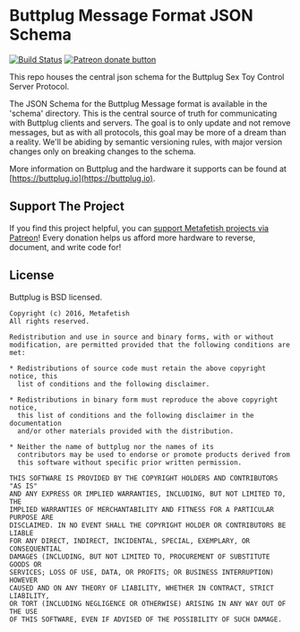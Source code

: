 # Buttplug Message Format JSON Schema

[![Build Status](https://img.shields.io/travis/metafetish/buttplug-schema.svg)](https://travis-ci.org/metafetish/buttplug-schema) [![Patreon donate button](https://img.shields.io/badge/patreon-donate-yellow.svg)](https://www.patreon.com/qdot)


This repo houses the central json schema for the Buttplug Sex Toy
Control Server Protocol.

The JSON Schema for the Buttplug Message format is available in the
'schema' directory. This is the central source of truth for
communicating with Buttplug clients and servers. The goal is to only
update and not remove messages, but as with all protocols, this goal
may be more of a dream than a reality. We'll be abiding by semantic
versioning rules, with major version changes only on breaking changes
to the schema.

More information on Buttplug and the hardware it supports can be found
at [https://buttplug.io](https://buttplug.io).

## Support The Project

If you find this project helpful, you
can
[support Metafetish projects via Patreon](http://patreon.com/qdot)!
Every donation helps us afford more hardware to reverse, document, and
write code for!

## License

Buttplug is BSD licensed.

    Copyright (c) 2016, Metafetish
    All rights reserved.
    
    Redistribution and use in source and binary forms, with or without
    modification, are permitted provided that the following conditions are met:
    
    * Redistributions of source code must retain the above copyright notice, this
      list of conditions and the following disclaimer.
    
    * Redistributions in binary form must reproduce the above copyright notice,
      this list of conditions and the following disclaimer in the documentation
      and/or other materials provided with the distribution.
    
    * Neither the name of buttplug nor the names of its
      contributors may be used to endorse or promote products derived from
      this software without specific prior written permission.
    
    THIS SOFTWARE IS PROVIDED BY THE COPYRIGHT HOLDERS AND CONTRIBUTORS "AS IS"
    AND ANY EXPRESS OR IMPLIED WARRANTIES, INCLUDING, BUT NOT LIMITED TO, THE
    IMPLIED WARRANTIES OF MERCHANTABILITY AND FITNESS FOR A PARTICULAR PURPOSE ARE
    DISCLAIMED. IN NO EVENT SHALL THE COPYRIGHT HOLDER OR CONTRIBUTORS BE LIABLE
    FOR ANY DIRECT, INDIRECT, INCIDENTAL, SPECIAL, EXEMPLARY, OR CONSEQUENTIAL
    DAMAGES (INCLUDING, BUT NOT LIMITED TO, PROCUREMENT OF SUBSTITUTE GOODS OR
    SERVICES; LOSS OF USE, DATA, OR PROFITS; OR BUSINESS INTERRUPTION) HOWEVER
    CAUSED AND ON ANY THEORY OF LIABILITY, WHETHER IN CONTRACT, STRICT LIABILITY,
    OR TORT (INCLUDING NEGLIGENCE OR OTHERWISE) ARISING IN ANY WAY OUT OF THE USE
    OF THIS SOFTWARE, EVEN IF ADVISED OF THE POSSIBILITY OF SUCH DAMAGE.
